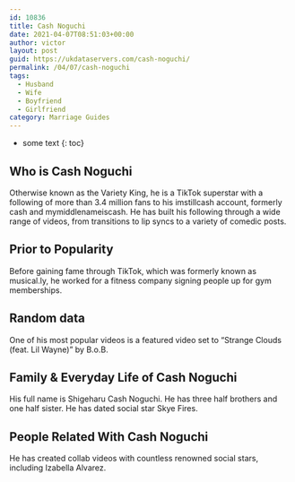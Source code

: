 ```yaml
---
id: 10836
title: Cash Noguchi
date: 2021-04-07T08:51:03+00:00
author: victor
layout: post
guid: https://ukdataservers.com/cash-noguchi/
permalink: /04/07/cash-noguchi
tags:
  - Husband
  - Wife
  - Boyfriend
  - Girlfriend
category: Marriage Guides
---
```


* some text
{: toc}


## Who is Cash Noguchi



Otherwise known as the Variety King, he is a TikTok superstar with a following of more than 3.4 million fans to his imstillcash account, formerly cash and mymiddlenameiscash. He has built his following through a wide range of videos, from transitions to lip syncs to a variety of comedic posts. 

                
                
                
## Prior to Popularity



Before gaining fame through TikTok, which was formerly known as musical.ly, he worked for a fitness company signing people up for gym memberships. 

                
                
                
## Random data



One of his most popular videos is a featured video set to &#8220;Strange Clouds (feat. Lil Wayne)&#8221; by B.o.B. 

                
                
                
## Family & Everyday Life of Cash Noguchi



His full name is Shigeharu Cash Noguchi. He has three half brothers and one half sister. He has dated social star Skye Fires.

                
                
                
## People Related With Cash Noguchi



He has created collab videos with countless renowned social stars, including Izabella Alvarez. 

                
              
            
          
          
          
